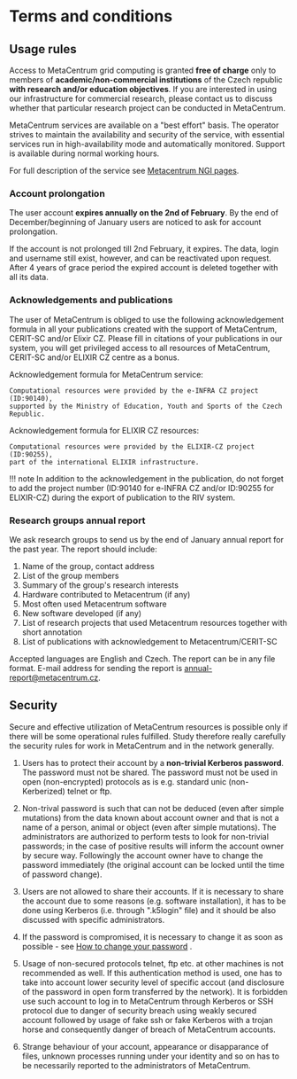 # Terms and conditions

## Usage rules

Access to MetaCentrum grid computing is granted **free of charge** only to members of **academic/non-commercial institutions** of the Czech republic **with research and/or education objectives**. If you are interested in using our infrastructure for commercial research, please contact us to discuss whether that particular research project can be conducted in MetaCentrum.

MetaCentrum services are available on a "best effort" basis. The operator strives to maintain the availability and security of the service, with essential services run in high-availability mode and automatically monitored. Support is available during normal working hours.

For full description of the service see [Metacentrum NGI pages](https://www.metacentrum.cz/en/about/rules/).

### Account prolongation

The user account **expires annually on the 2nd of February**. By the end of December/beginning of January users are noticed to ask for account prolongation.

If the account is not prolonged till 2nd February, it expires. The data, login and username still exist, however, and can be reactivated upon request. After 4 years of grace period the expired account is deleted together with all its data.
 
### Acknowledgements and publications

The user of MetaCentrum is obliged to use the following acknowledgement formula in all your publications created with the support of MetaCentrum, CERIT-SC and/or Elixir CZ. Please fill in citations of your publications in our system, you will get privileged access to all resources of MetaCentrum, CERIT-SC and/or ELIXIR CZ centre as a bonus.

Acknowledgement formula for MetaCentrum service:

    Computational resources were provided by the e-INFRA CZ project (ID:90140),
    supported by the Ministry of Education, Youth and Sports of the Czech Republic.

Acknowledgement formula for ELIXIR CZ resources:

    Computational resources were provided by the ELIXIR-CZ project (ID:90255),
    part of the international ELIXIR infrastructure.

!!! note
    In addition to the acknowledgement in the publication, do not forget to add the project number (ID:90140 for e-INFRA CZ and/or ID:90255 for ELIXIR-CZ) during the export of publication to the RIV system.
 
### Research groups annual report

We ask research groups to send us by the end of January annual report for the past year. The report should include:

1. Name of the group, contact address
2. List of the group members
3. Summary of the group's research interests
3. Hardware contributed to Metacentrum (if any)
4. Most often used Metacentrum software
5. New software developed (if any)
6. List of research projects that used Metacentrum resources together with short annotation
7. List of publications with acknowledgement to Metacentrum/CERIT-SC

Accepted languages are English and Czech. The report can be in any file format. E-mail address for sending the report is <annual-report@metacentrum.cz>. 

## Security

Secure and effective utilization of MetaCentrum resources is possible only if there will be some operational rules fulfilled. Study therefore really carefully the security rules for work in MetaCentrum and in the network generally.

1. Users has to protect their account by a **non-trivial Kerberos password**. The password must not be shared. The password must not be used in open (non-encrypted) protocols as is e.g. standard unic (non-Kerberized) telnet or ftp.
   
2. Non-trival password is such that can not be deduced (even after simple mutations) from the data known about account owner and that is not a name of a person, animal or object (even after simple mutations). The administrators are authorized to perform tests to look for non-trivial passwords; in the case of positive results will inform the account owner by secure way. Followingly the account owner have to change the password immediately (the original account can be locked until the time of password change).

3. Users are not allowed to share their accounts. If it is necessary to share the account due to some reasons (e.g. software installation), it has to be done using Kerberos (i.e. through ".k5login" file) and it should be also discussed with specific administrators.

4. If the password is compromised, it is necessary to change it as soon as possible - see [How to change your password](/access/account/#password-change)     .

5. Usage of non-secured protocols telnet, ftp etc. at other machines is not recommended as well. If this authentication method is used, one has to take into account lower security level of specific accout (and disclosure of the password in open form transferred by the network). It is forbidden use such account to log in to MetaCentrum through Kerberos or SSH protocol due to danger of security breach using weakly secured account followed by usage of fake ssh or fake Kerberos with a trojan horse and consequently danger of breach of MetaCentrum accounts.

6. Strange behaviour of your account, appearance or disapparance of files, unknown processes running under your identity and so on has to be necessarily reported to the administrators of MetaCentrum.

